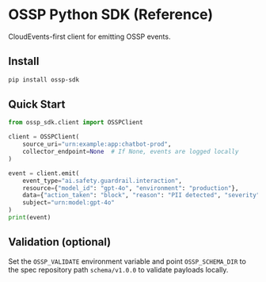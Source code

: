 # OSSP Python SDK (Reference)

CloudEvents-first client for emitting OSSP events.

## Install

```bash
pip install ossp-sdk
```

## Quick Start

```python
from ossp_sdk.client import OSSPClient

client = OSSPClient(
    source_uri="urn:example:app:chatbot-prod",
    collector_endpoint=None  # If None, events are logged locally
)

event = client.emit(
    event_type="ai.safety.guardrail.interaction",
    resource={"model_id": "gpt-4o", "environment": "production"},
    data={"action_taken": "block", "reason": "PII detected", "severity": "high"},
    subject="urn:model:gpt-4o"
)
print(event)
```

## Validation (optional)

Set the `OSSP_VALIDATE` environment variable and point `OSSP_SCHEMA_DIR` to the spec repository path `schema/v1.0.0` to validate payloads locally.
